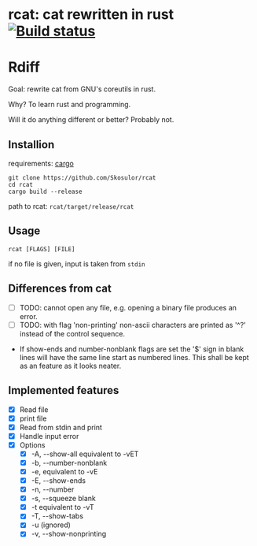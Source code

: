 # rcat: cat rewritten in rust [![Build status](https://travis-ci.org/Skosulor/rcat.svg)](https://travis-ci.org/skosulor/rcat)

# Rdiff 
Goal: rewrite cat from GNU's coreutils in rust.

Why? To learn rust and programming.

Will it do anything different or better? Probably not.

## Installion

requirements: [cargo](https://doc.rust-lang.org/cargo/getting-started/installation.html "cargo")


```
git clone https://github.com/Skosulor/rcat
cd rcat
cargo build --release
```

path to rcat: `rcat/target/release/rcat`

## Usage

`rcat [FLAGS] [FILE]`

if no file is given, input is taken from `stdin` 


## Differences from cat

* [ ] TODO: cannot open any file, e.g. opening a binary file produces an error.
* [ ] TODO: with flag 'non-printing' non-ascii characters are printed as '^?'
      instead of the control sequence.
* If show-ends and number-nonblank flags are set the '$' sign in blank lines will
have the same line start as numbered lines. This shall be kept as an feature as
it looks neater.



## Implemented features

* [X] Read file 
* [X] print file 
* [X] Read from stdin and print
* [X] Handle input error
* [X] Options
  * [X] -A, --show-all equivalent to -vET
  * [X] -b, --number-nonblank
  * [X] -e, equivalent to -vE
  * [X] -E, --show-ends
  * [X] -n, --number
  * [X] -s, --squeeze blank
  * [X] -t  equivalent to -vT
  * [X] -T, --show-tabs
  * [X] -u (ignored)
  * [X] -v, --show-nonprinting
